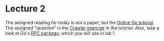 # Lecture 2

The assigned reading for today is not a paper, but the [Online Go tutorial](https://go.dev/tour/welcome/1).
The assigned "question" is the [Crawler exercise](https://go.dev/tour/concurrency/10) in the tutorial.
Also, take a look at Go's [RPC package](https://pkg.go.dev/net/rpc), which you will use in lab 1.
